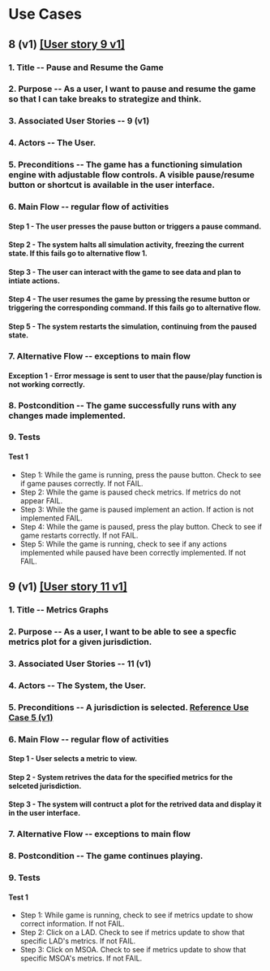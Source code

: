 # Use Cases

## 8 (v1) [[User story 9 v1]](user_stories.md)

### 1. Title -- Pause and Resume the Game

### 2. Purpose -- As a user, I want to pause and resume the game so that I can take breaks to strategize and think.

### 3. Associated User Stories -- 9 (v1)

### 4. Actors -- The User.

### 5. Preconditions -- The game has a functioning simulation engine with adjustable flow controls. A visible pause/resume button or shortcut is available in the user interface.

### 6. Main Flow -- regular flow of activities

#### Step 1 - The user presses the pause button or triggers a pause command.

#### Step 2 - The system halts all simulation activity, freezing the current state. If this fails go to alternative flow 1.

#### Step 3 - The user can interact with the game to see data and plan to intiate actions.

#### Step 4 - The user resumes the game by pressing the resume button or triggering the corresponding command. If this fails go to alternative flow.

#### Step 5 - The system restarts the simulation, continuing from the paused state.

### 7. Alternative Flow -- exceptions to main flow

#### Exception 1 - Error message is sent to user that the pause/play function is not working correctly.

### 8. Postcondition -- The game successfully runs with any changes made implemented.

### 9. Tests

#### Test 1
- Step 1: While the game is running, press the pause button. Check to see if game pauses correctly. If not FAIL.
- Step 2: While the game is paused check metrics. If metrics do not appear FAIL.
- Step 3: While the game is paused implement an action. If action is not implemented FAIL.
- Step 4: While the game is paused, press the play button. Check to see if game restarts correctly. If not FAIL.
- Step 5: While the game is running, check to see if any actions implemented while paused have been correctly implemented. If not FAIL.


## 9 (v1) [[User story 11 v1]](user_stories.md)

### 1. Title -- Metrics Graphs

### 2. Purpose -- As a user, I want to be able to see a specfic metrics plot for a given jurisdiction.

### 3. Associated User Stories -- 11 (v1)

### 4. Actors -- The System, the User.

### 5. Preconditions --  A jurisdiction is selected. [Reference Use Case 5 (v1)](../sprint_2/use_cases.md)

### 6. Main Flow -- regular flow of activities

#### Step 1 - User selects a metric to view.

#### Step 2 - System retrives the data for the specified metrics for the selceted jurisdiction.

#### Step 3 - The system will contruct a plot for the retrived data and display it in the user interface.

### 7. Alternative Flow -- exceptions to main flow

### 8. Postcondition -- The game continues playing.

### 9. Tests

#### Test 1
- Step 1: While game is running, check to see if metrics update to show correct information. If not FAIL.
- Step 2: Click on a LAD. Check to see if metrics update to show that specific LAD's metrics. If not FAIL.
- Step 3: Click on MSOA. Check to see if metrics update to show that specific MSOA's metrics. If not FAIL.
